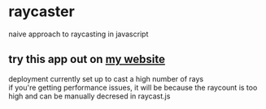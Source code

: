 # raycaster
naive approach to raycasting in javascript
## try this app out on [my website](https://elliotsemicolon.github.io/projects/raycaster/index.html "raycaster")
deployment currently set up to cast a high number of rays\
if you're getting performance issues, it will be because the raycount is too high and can be manually decresed in raycast.js
